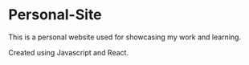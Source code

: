 # Personal-Site

This is a personal website used for showcasing my work and learning. 

Created using Javascript and React.
